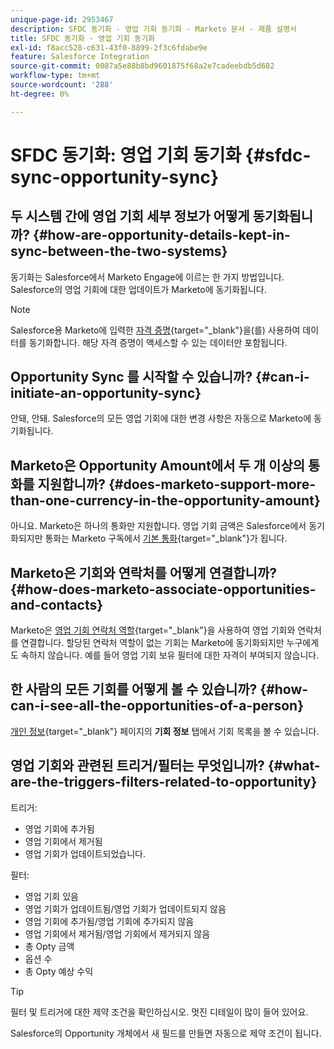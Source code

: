 ```yaml
---
unique-page-id: 2953467
description: SFDC 동기화 - 영업 기회 동기화 - Marketo 문서 - 제품 설명서
title: SFDC 동기화 - 영업 기회 동기화
exl-id: f8acc528-c631-43f0-8899-2f3c6fdabe9e
feature: Salesforce Integration
source-git-commit: 0087a5e88b8bd9601875f68a2e7cadeebdb5d682
workflow-type: tm+mt
source-wordcount: '288'
ht-degree: 0%

---
```


# SFDC 동기화: 영업 기회 동기화 {#sfdc-sync-opportunity-sync}

## 두 시스템 간에 영업 기회 세부 정보가 어떻게 동기화됩니까? {#how-are-opportunity-details-kept-in-sync-between-the-two-systems}

동기화는 Salesforce에서 Marketo Engage에 이르는 한 가지 방법입니다. Salesforce의 영업 기회에 대한 업데이트가 Marketo에 동기화됩니다.

>[!NOTE]
>
>Salesforce용 Marketo에 입력한 [자격 증명](/help/marketo/product-docs/crm-sync/salesforce-sync/setup/enterprise-unlimited-edition/step-2-of-3-create-a-salesforce-user-for-marketo-enterprise-unlimited.md){target="_blank"}을(를) 사용하여 데이터를 동기화합니다. 해당 자격 증명이 액세스할 수 있는 데이터만 포함됩니다.

## Opportunity Sync 를 시작할 수 있습니까? {#can-i-initiate-an-opportunity-sync}

안돼, 안돼. Salesforce의 모든 영업 기회에 대한 변경 사항은 자동으로 Marketo에 동기화됩니다.

## Marketo은 Opportunity Amount에서 두 개 이상의 통화를 지원합니까? {#does-marketo-support-more-than-one-currency-in-the-opportunity-amount}

아니요. Marketo은 하나의 통화만 지원합니다. 영업 기회 금액은 Salesforce에서 동기화되지만 통화는 Marketo 구독에서 [기본 통화](/help/marketo/product-docs/administration/settings/set-default-location-settings-for-a-subscription.md#set-the-default-currency-settings-for-a-subscription){target="_blank"}가 됩니다.

## Marketo은 기회와 연락처를 어떻게 연결합니까? {#how-does-marketo-associate-opportunities-and-contacts}

Marketo은 [영업 기회 연락처 역할](https://help.salesforce.com/HTViewHelpDoc?id=contactroles.htm){target="_blank"}을 사용하여 영업 기회와 연락처를 연결합니다. 할당된 연락처 역할이 없는 기회는 Marketo에 동기화되지만 누구에게도 속하지 않습니다. 예를 들어 영업 기회 보유 필터에 대한 자격이 부여되지 않습니다.

## 한 사람의 모든 기회를 어떻게 볼 수 있습니까? {#how-can-i-see-all-the-opportunities-of-a-person}

[개인 정보](/help/marketo/product-docs/core-marketo-concepts/smart-lists-and-static-lists/managing-people-in-smart-lists/using-the-person-detail-page.md){target="_blank"} 페이지의 **기회 정보** 탭에서 기회 목록을 볼 수 있습니다.

## 영업 기회와 관련된 트리거/필터는 무엇입니까? {#what-are-the-triggers-filters-related-to-opportunity}

트리거:

* 영업 기회에 추가됨
* 영업 기회에서 제거됨
* 영업 기회가 업데이트되었습니다.

필터:

* 영업 기회 있음
* 영업 기회가 업데이트됨/영업 기회가 업데이트되지 않음
* 영업 기회에 추가됨/영업 기회에 추가되지 않음
* 영업 기회에서 제거됨/영업 기회에서 제거되지 않음
* 총 Opty 금액
* 옵션 수
* 총 Opty 예상 수익

>[!TIP]
>
>필터 및 트리거에 대한 제약 조건을 확인하십시오. 멋진 디테일이 많이 들어 있어요.
>
>Salesforce의 Opportunity 개체에서 새 필드를 만들면 자동으로 제약 조건이 됩니다.
